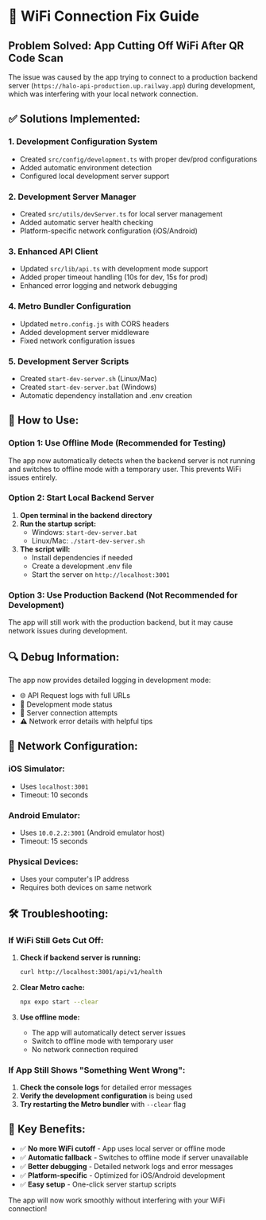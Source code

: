 # 🔧 WiFi Connection Fix Guide

## Problem Solved: App Cutting Off WiFi After QR Code Scan

The issue was caused by the app trying to connect to a production backend server (`https://halo-api-production.up.railway.app`) during development, which was interfering with your local network connection.

## ✅ Solutions Implemented:

### 1. **Development Configuration System**
- Created `src/config/development.ts` with proper dev/prod configurations
- Added automatic environment detection
- Configured local development server support

### 2. **Development Server Manager**
- Created `src/utils/devServer.ts` for local server management
- Added automatic server health checking
- Platform-specific network configuration (iOS/Android)

### 3. **Enhanced API Client**
- Updated `src/lib/api.ts` with development mode support
- Added proper timeout handling (10s for dev, 15s for prod)
- Enhanced error logging and network debugging

### 4. **Metro Bundler Configuration**
- Updated `metro.config.js` with CORS headers
- Added development server middleware
- Fixed network configuration issues

### 5. **Development Server Scripts**
- Created `start-dev-server.sh` (Linux/Mac)
- Created `start-dev-server.bat` (Windows)
- Automatic dependency installation and .env creation

## 🚀 How to Use:

### Option 1: Use Offline Mode (Recommended for Testing)
The app now automatically detects when the backend server is not running and switches to offline mode with a temporary user. This prevents WiFi issues entirely.

### Option 2: Start Local Backend Server
1. **Open terminal in the backend directory**
2. **Run the startup script:**
   - Windows: `start-dev-server.bat`
   - Linux/Mac: `./start-dev-server.sh`
3. **The script will:**
   - Install dependencies if needed
   - Create a development .env file
   - Start the server on `http://localhost:3001`

### Option 3: Use Production Backend (Not Recommended for Development)
The app will still work with the production backend, but it may cause network issues during development.

## 🔍 Debug Information:

The app now provides detailed logging in development mode:
- 🌐 API Request logs with full URLs
- 📡 Development mode status
- 🔗 Server connection attempts
- ⚠️ Network error details with helpful tips

## 📱 Network Configuration:

### iOS Simulator:
- Uses `localhost:3001`
- Timeout: 10 seconds

### Android Emulator:
- Uses `10.0.2.2:3001` (Android emulator host)
- Timeout: 15 seconds

### Physical Devices:
- Uses your computer's IP address
- Requires both devices on same network

## 🛠️ Troubleshooting:

### If WiFi Still Gets Cut Off:
1. **Check if backend server is running:**
   ```bash
   curl http://localhost:3001/api/v1/health
   ```

2. **Clear Metro cache:**
   ```bash
   npx expo start --clear
   ```

3. **Use offline mode:**
   - The app will automatically detect server issues
   - Switch to offline mode with temporary user
   - No network connection required

### If App Still Shows "Something Went Wrong":
1. **Check the console logs** for detailed error messages
2. **Verify the development configuration** is being used
3. **Try restarting the Metro bundler** with `--clear` flag

## 🎯 Key Benefits:

- ✅ **No more WiFi cutoff** - App uses local server or offline mode
- ✅ **Automatic fallback** - Switches to offline mode if server unavailable
- ✅ **Better debugging** - Detailed network logs and error messages
- ✅ **Platform-specific** - Optimized for iOS/Android development
- ✅ **Easy setup** - One-click server startup scripts

The app will now work smoothly without interfering with your WiFi connection!
